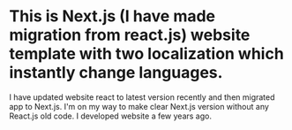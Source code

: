 # This is Next.js (I have made migration from react.js) website template with two localization which instantly change languages. 
I have updated website react to latest version recently and then migrated app to Next.js. I'm on my way to make clear Next.js version without any React.js old code. 
I developed website a few years ago.